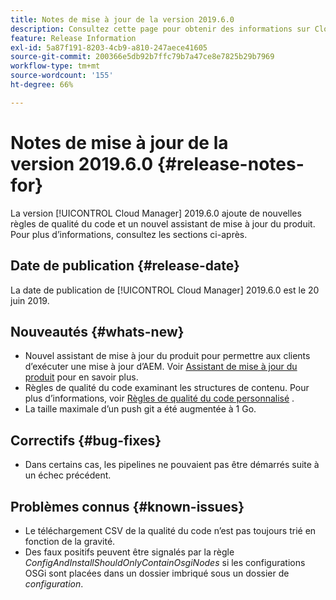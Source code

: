 ```yaml
---
title: Notes de mise à jour de la version 2019.6.0
description: Consultez cette page pour obtenir des informations sur Cloud Manager 2019.6.0.
feature: Release Information
exl-id: 5a87f191-8203-4cb9-a810-247aece41605
source-git-commit: 200366e5db92b7ffc79b7a47ce8e7825b29b7969
workflow-type: tm+mt
source-wordcount: '155'
ht-degree: 66%

---
```


# Notes de mise à jour de la version 2019.6.0 {#release-notes-for}

La version [!UICONTROL Cloud Manager] 2019.6.0 ajoute de nouvelles règles de qualité du code et un nouvel assistant de mise à jour du produit. Pour plus d’informations, consultez les sections ci-après.

## Date de publication {#release-date}

La date de publication de [!UICONTROL Cloud Manager] 2019.6.0 est le 20 juin 2019.

## Nouveautés {#whats-new}

* Nouvel assistant de mise à jour du produit pour permettre aux clients d’exécuter une mise à jour d’AEM. Voir [Assistant de mise à jour du produit](/help/product-update-wizard/overview.md) pour en savoir plus.
* Règles de qualité du code examinant les structures de contenu. Pour plus d’informations, voir [Règles de qualité du code personnalisé](/help/using/custom-code-quality-rules.md) .
* La taille maximale d’un push git a été augmentée à 1 Go.

## Correctifs {#bug-fixes}

* Dans certains cas, les pipelines ne pouvaient pas être démarrés suite à un échec précédent.

## Problèmes connus {#known-issues}

* Le téléchargement CSV de la qualité du code n’est pas toujours trié en fonction de la gravité.
* Des faux positifs peuvent être signalés par la règle *ConfigAndInstallShouldOnlyContainOsgiNodes* si les configurations OSGi sont placées dans un dossier imbriqué sous un dossier de *configuration*.
